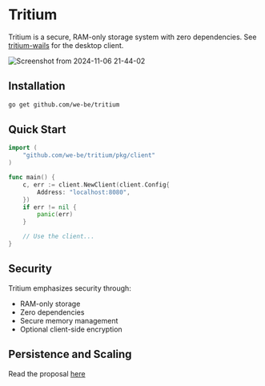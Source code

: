 # Tritium

Tritium is a secure, RAM-only storage system with zero dependencies. See [tritium-wails](https://github.com/we-be/tritium-wails) for the desktop client.

![Screenshot from 2024-11-06 21-44-02](https://github.com/user-attachments/assets/2a00124f-78f7-4721-bb8b-d70bf6733446)


## Installation

```bash
go get github.com/we-be/tritium
```

## Quick Start

```go
import (
    "github.com/we-be/tritium/pkg/client"
)

func main() {
    c, err := client.NewClient(client.Config{
        Address: "localhost:8080",
    })
    if err != nil {
        panic(err)
    }

    // Use the client...
}
```

## Security

Tritium emphasizes security through:
- RAM-only storage
- Zero dependencies
- Secure memory management
- Optional client-side encryption

## Persistence and Scaling
Read the proposal [here](https://gist.github.com/hunterjsb/572f8e3b66dde9551e3fa3652f6b40b7)
